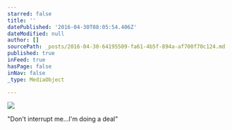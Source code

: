 ```yaml
---
starred: false
title: ''
datePublished: '2016-04-30T08:05:54.406Z'
dateModified: null
author: []
sourcePath: _posts/2016-04-30-64195509-fa61-4b5f-894a-af700f70c124.md
published: true
inFeed: true
hasPage: false
inNav: false
_type: MediaObject

---
```

![](https://the-grid-user-content.s3-us-west-2.amazonaws.com/0616dbe4-916f-45f2-82ed-2eb844046659.jpg)

"Don't interrupt me...I'm doing a deal"